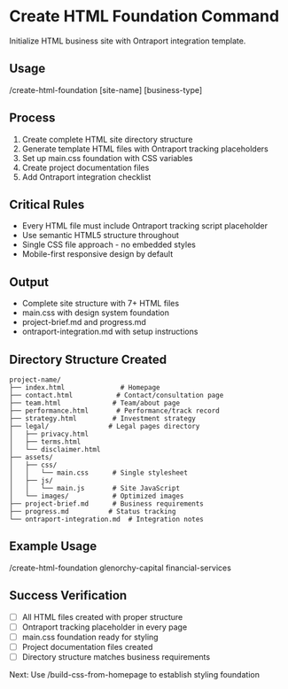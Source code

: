 # Create HTML Foundation Command

Initialize HTML business site with Ontraport integration template.

## Usage
/create-html-foundation [site-name] [business-type]

## Process
1. Create complete HTML site directory structure
2. Generate template HTML files with Ontraport tracking placeholders
3. Set up main.css foundation with CSS variables
4. Create project documentation files
5. Add Ontraport integration checklist

## Critical Rules
- Every HTML file must include Ontraport tracking script placeholder
- Use semantic HTML5 structure throughout
- Single CSS file approach - no embedded styles
- Mobile-first responsive design by default

## Output
- Complete site structure with 7+ HTML files
- main.css with design system foundation
- project-brief.md and progress.md
- ontraport-integration.md with setup instructions

## Directory Structure Created
```
project-name/
├── index.html              # Homepage
├── contact.html           # Contact/consultation page
├── team.html             # Team/about page
├── performance.html       # Performance/track record
├── strategy.html         # Investment strategy
├── legal/               # Legal pages directory
│   ├── privacy.html
│   ├── terms.html
│   └── disclaimer.html
├── assets/
│   ├── css/
│   │   └── main.css      # Single stylesheet
│   ├── js/
│   │   └── main.js       # Site JavaScript
│   └── images/           # Optimized images
├── project-brief.md      # Business requirements
├── progress.md          # Status tracking
└── ontraport-integration.md  # Integration notes
```

## Example Usage
/create-html-foundation glenorchy-capital financial-services

## Success Verification
- [ ] All HTML files created with proper structure
- [ ] Ontraport tracking placeholder in every page
- [ ] main.css foundation ready for styling
- [ ] Project documentation files created
- [ ] Directory structure matches business requirements

Next: Use /build-css-from-homepage to establish styling foundation